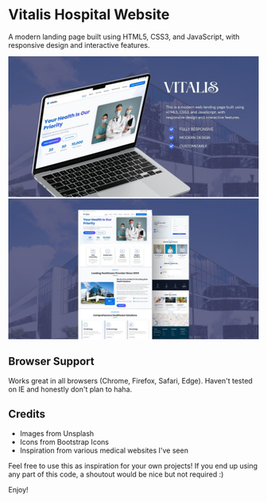 # Vitalis Hospital Website

A modern landing page built using HTML5, CSS3, and JavaScript, with responsive design and interactive features.

![Vitalis](2.jpg)
![Vitalis](1.jpg)

## Browser Support

Works great in all browsers (Chrome, Firefox, Safari, Edge). Haven't tested on IE and honestly don't plan to haha.

## Credits

- Images from Unsplash
- Icons from Bootstrap Icons
- Inspiration from various medical websites I've seen

Feel free to use this as inspiration for your own projects! If you end up using any part of this code, a shoutout would be nice but not required :)

Enjoy!

